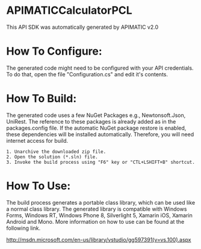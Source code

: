 APIMATICCalculatorPCL
=================
This API SDK was automatically generated by APIMATIC v2.0

How To Configure:
=================
The generated code might need to be configured with your API credentials. To do that,
open the file "Configuration.cs" and edit it's contents.

How To Build: 
=============
The generated code uses a few NuGet Packages e.g., Newtonsoft.Json, UniRest.
The reference to these packages is already added as in the packages.config file.
If the automatic NuGet package restore is enabled, these dependencies will be 
installed automatically. Therefore, you will need internet access for build.

    1. Unarchive the downloaded zip file.
    2. Open the solution (*.sln) file.
    3. Invoke the build process using "F6" key or "CTL+LSHIFT+B" shortcut.

How To Use:
===========
The build process generates a portable class library, which can be used like
a normal class library. The generated library is compatible with Windows Forms,
Windows RT, Windows Phone 8, Silverlight 5, Xamarin iOS, Xamarin Android and
Mono. More information on how to use can be found at the following link.

http://msdn.microsoft.com/en-us/library/vstudio/gg597391(v=vs.100).aspx